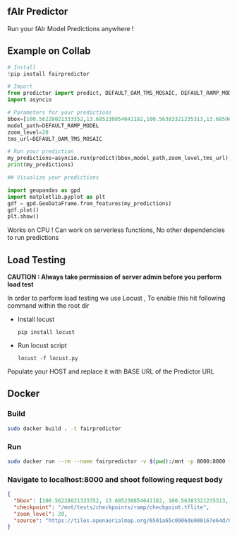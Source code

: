 ## fAIr Predictor
 
Run your fAIr Model Predictions anywhere ! 

## Example on Collab 
```python
# Install 
!pip install fairpredictor

# Import 
from predictor import predict, DEFAULT_OAM_TMS_MOSAIC, DEFAULT_RAMP_MODEL
import asyncio 

# Parameters for your predictions 
bbox=[100.56228021333352,13.685230854641182,100.56383321235313,13.685961853747969]
model_path=DEFAULT_RAMP_MODEL
zoom_level=20
tms_url=DEFAULT_OAM_TMS_MOSAIC

# Run your prediction 
my_predictions=asyncio.run(predict(bbox,model_path,zoom_level,tms_url))
print(my_predictions)

## Visualize your predictions 

import geopandas as gpd
import matplotlib.pyplot as plt
gdf = gpd.GeoDataFrame.from_features(my_predictions)
gdf.plot()
plt.show()
```

Works on CPU ! Can work on serverless functions, No other dependencies to run predictions 


## Load Testing

**CAUTION : Always take permission of server admin before you perform load test** 

In order to perform load testing we use Locust , To enable this hit following command within the root dir 

- Install locust

    ```
    pip install locust
    ```

- Run locust script
    ```
    locust -f locust.py
    ```
Populate your HOST and replace it with BASE URL of the Predictor URL 


## Docker 

### Build 
```bash
sudo docker build . -t fairpredictor 
```

### Run 
```bash
sudo docker run --rm --name fairpredictor -v $(pwd):/mnt -p 8000:8000 fairpredictor
```

### Navigate to localhost:8000 and shoot following request body 
```json
{
  "bbox": [100.56228021333352, 13.685230854641182, 100.56383321235313, 13.685961853747969],
  "checkpoint": "/mnt/tests/checkpoints/ramp/checkpoint.tflite",
  "zoom_level": 20,
  "source": "https://tiles.openaerialmap.org/6501a65c0906de000167e64d/0/6501a65c0906de000167e64e/{z}/{x}/{y}"
}
```

